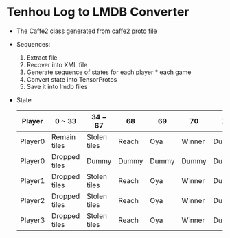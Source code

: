 # Tenhou Log to LMDB Converter 

* The Caffe2 class generated from [caffe2 proto file](https://github.com/pytorch/pytorch/blob/master/caffe2/proto/caffe2.proto)
* Sequences: 
    1. Extract file
    2. Recover into XML file
    3. Generate sequence of states for each player * each game
    4. Convert state into TensorProtos
    5. Save it into lmdb files
* State

    | Player  | 0 ~ 33       | 34 ~ 67      | 68    | 69  | 70     | 71    |
    |---------|--------------|--------------|-------|-----|--------|-------|
    | Player0 | Remain tiles | Stolen tiles | Reach | Oya | Winner | Dummy |
    | Player0 | Dropped tiles| Dummy        | Dummy |Dummy| Dummy  | Dummy |
    | Player1 | Dropped tiles| Stolen tiles | Reach | Oya | Winner | Dummy |
    | Player2 | Dropped tiles| Stolen tiles | Reach | Oya | Winner | Dummy |
    | Player3 | Dropped tiles| Stolen tiles | Reach | Oya | Winner | Dummy |
     